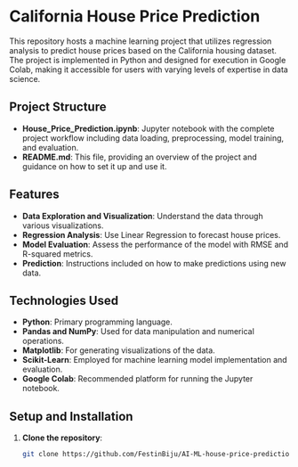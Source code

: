 # California House Price Prediction

This repository hosts a machine learning project that utilizes regression analysis to predict house prices based on the California housing dataset. The project is implemented in Python and designed for execution in Google Colab, making it accessible for users with varying levels of expertise in data science.

## Project Structure

- **House_Price_Prediction.ipynb**: Jupyter notebook with the complete project workflow including data loading, preprocessing, model training, and evaluation.
- **README.md**: This file, providing an overview of the project and guidance on how to set it up and use it.

## Features

- **Data Exploration and Visualization**: Understand the data through various visualizations.
- **Regression Analysis**: Use Linear Regression to forecast house prices.
- **Model Evaluation**: Assess the performance of the model with RMSE and R-squared metrics.
- **Prediction**: Instructions included on how to make predictions using new data.

## Technologies Used

- **Python**: Primary programming language.
- **Pandas and NumPy**: Used for data manipulation and numerical operations.
- **Matplotlib**: For generating visualizations of the data.
- **Scikit-Learn**: Employed for machine learning model implementation and evaluation.
- **Google Colab**: Recommended platform for running the Jupyter notebook.

## Setup and Installation

1. **Clone the repository**:
   ```bash
   git clone https://github.com/FestinBiju/AI-ML-house-price-prediction.git
